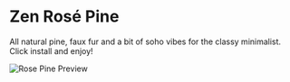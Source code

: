 
# Zen Rosé Pine
All natural pine, faux fur and a bit of soho vibes for the classy minimalist.
Click install and enjoy!

![Rose Pine Preview](./preview.png)
